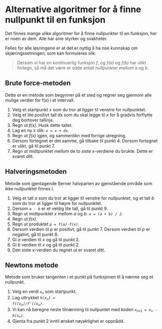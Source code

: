 # Alternative algoritmer for å finne nullpunkt til en funksjon

Det finnes mange ulike algoritmer for å finne nullpunkter til en funksjon, her er noen av dem. Alle har sine styrker og svakheter.

Felles for alle løsningene er at det er nyttig å ha noe kunnskap om skjæringssetningen, som kan formuleres slik: 

> Dersom vi har en kontinuerlig funksjon _f_, og _f(a)_ og _f(b)_ har ulikt fortegn, så må det være et odde antall nullpunkter mellom a og b.

## Brute force-metoden

Dette er en metode som begynner på et sted og regner seg gjennom alle mulige verdier for f(x) i et intervall.

1. Velg et startpunkt _x_ som du tror at ligger til venstre for nullpunktet.
2. Velg et lite positivt tall _dx_ som du skal legge til _x_ for å gradvis forflytte deg bortover tallinja.
3. Regn ut _f(x)_. Husk dette tallet.
4. Lag en ny x slik: <code>_x&nbsp;= x&nbsp;+&nbsp;dx_</code>.
5. Regn ut _f(x)_ igjen, og sammenlikn med forrige utregning. 
6. Dersom fortegnet er det samme, gå tilbake til punkt 4. Dersom fortegnet er ulikt, gå til punkt 7.
7. Regn ut midtpunktet mellom de to siste x-verdiene du brukte. Dette er svaret ditt.

## Halveringsmetoden

Metode som gjentagende fjerner halvparten av gjenstående område som ikke nullpunktet finnes i.

1. Velg et tall _a_ som du tror at ligger til venstre for nullpunktet, og et tall _b_ som du tror at ligger til høyre for nullpunktet.
2. Dersom <code>_a&nbsp;-&nbsp;b_</code> er et veldig lite tall, gå til punkt 9.
3. Regn ut midtpunktet _x_ mellom _a_ og _b_: <code>_x&nbsp;=&nbsp;(a&nbsp;+&nbsp;b)&nbsp;/&nbsp;2_</code>.
4. Regn ut _f(x)_. 
5. Regn ut produktet <code>_p&nbsp;=&nbsp;f(a)&middot;f(x)_</code>.
6. Dersom verdien til _p_ er positivt, gå til punkt 7. Dersom verdien til _p_ er negativt, gå til punkt 8.
7. Gi _a_ verdien til _x_ og gå til punkt 2.
8. Gi _b_ verdien til _x_ og gå til punkt 2.
9. Den siste x-verdien du regnet ut er svaret ditt.

## Newtons metode

Metode som bruker tangenten i et punkt på funksjonen til å nærme seg et nullpunkt.

1. Velg en verdi <code>_x<sub>n</sub>_</code> som startpunkt.
2. Lag uttrykket <code>_h(x<sub>n</sub>) = f((x<sub>n</sub>)/f'((x<sub>n</sub>)_</code>.
3. Vi kan nå beregne neste tilnærming til nullpuntet med koden <code>_x<sub>n+1</sub> = x<sub>n</sub> - h(x<sub>n</sub>)_</code>.
4. Gjenta fra punkt 2 inntil ønsket nøyaktighet er oppnådd.